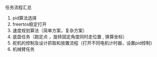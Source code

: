 任务流程汇总
1. pid算法选择
2. freertos稳定打开
3. 速度规划算法（简单方案，复杂方案）
4. 底盘任务（跑定点 ，旋转固定角度同时走位置 , 换算坐标）
5. 舵机的控制及设计抓取和放置流程（打开不同电机计时器，设置pid控制）
6. 机械臂任务
